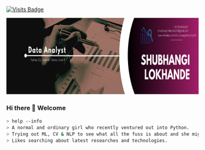 [![Visits Badge](https://badges.pufler.dev/visits/ShubhangiLokhande123/ShubhangiLokhande123)](https://github.com/ShubhangiLokhande123)

<img src="https://github.com/ShubhangiLokhande123/ShubhangiLokhande123/blob/main/Github%20Banner.png" width="840" height="200" allow="autoplay">

### Hi there 👋 Welcome


````bash
> help --info
> A normal and ordinary girl who recently ventured out into Python. 
> Trying out ML, CV & NLP to see what all the fuss is about and she might actually ❤ it.
> Likes searching about latest researches and technologies.


